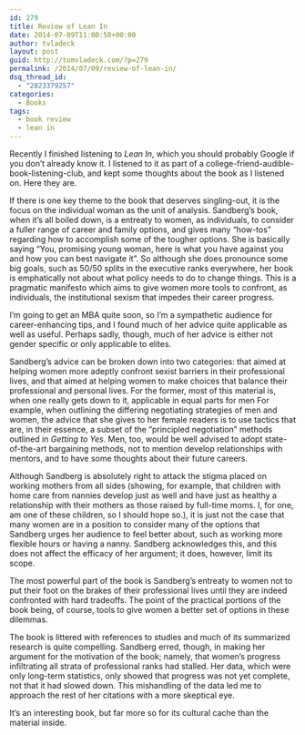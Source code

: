 ```yaml
---
id: 279
title: Review of Lean In
date: 2014-07-09T11:00:58+00:00
author: tvladeck
layout: post
guid: http://tomvladeck.com/?p=279
permalink: /2014/07/09/review-of-lean-in/
dsq_thread_id:
  - "2823379257"
categories:
  - Books
tags:
  - book review
  - lean in
---
```

Recently I finished listening to <em>Lean In</em>, which you should probably Google if you don’t already know it. I listened to it as part of a college-friend-audible-book-listening-club, and kept some thoughts about the book as I listened on. Here they are.

If there is one key theme to the book that deserves singling-out, it is the focus on the individual woman as the unit of analysis. Sandberg’s book, when it’s all boiled down, is a entreaty to women, as individuals, to consider a fuller range of career and family options, and gives many “how-tos” regarding how to accomplish some of the tougher options. She is basically saying “You, promising young woman, here is what you have against you and how you can best navigate it”. So although she does pronounce some big goals, such as 50/50 splits in the executive ranks everywhere, her book is emphatically not about what policy needs to do to change things. This is a pragmatic manifesto which aims to give women more tools to confront, as individuals, the institutional sexism that impedes their career progress.

I’m going to get an MBA quite soon, so I’m a sympathetic audience for career-enhancing tips, and I found much of her advice quite applicable as well as useful. Perhaps sadly, though, much of her advice is either not gender specific or only applicable to elites.

Sandberg’s advice can be broken down into two categories: that aimed at helping women more adeptly confront sexist barriers in their professional lives, and that aimed at helping women to make choices that balance their professional and personal lives. For the former, most of this material is, when one really gets down to it, applicable in equal parts for men For example, when outlining the differing negotiating strategies of men and women, the advice that she gives to her female readers is to use tactics that are, in their essence, a subset of the “principled negotiation” methods outlined in <i>Getting to Yes. </i>Men, too, would be well advised to adopt state-of-the-art bargaining methods, not to mention develop relationships with mentors, and to have some thoughts about their future careers.

Although Sandberg is absolutely right to attack the stigma placed on working mothers from all sides (showing, for example, that children with home care from nannies develop just as well and have just as healthy a relationship with their mothers as those raised by full-time moms. I, for one, am one of these children, so I should hope so.), it is just not the case that many women are in a position to consider many of the options that Sandberg urges her audience to feel better about, such as working more flexible hours or having a nanny. Sandberg acknowledges this, and this does not affect the efficacy of her argument; it does, however, limit its scope.

The most powerful part of the book is Sandberg’s entreaty to women not to put their foot on the brakes of their professional lives until they are indeed confronted with hard tradeoffs. The point of the practical portions of the book being, of course, tools to give women a better set of options in these dilemmas.

The book is littered with references to studies and much of its summarized research is quite compelling. Sandberg erred, though, in making her argument for the motivation of the book; namely, that women’s progress infiltrating all strata of professional ranks had stalled. Her data, which were only long-term statistics, only showed that progress was not yet complete, not that it had slowed down. This mishandling of the data led me to approach the rest of her citations with a more skeptical eye.

It’s an interesting book, but far more so for its cultural cache than the material inside.